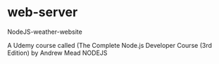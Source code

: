 # web-server
NodeJS-weather-website

A Udemy course called (The Complete Node.js Developer Course (3rd Edition) by Andrew Mead
NODEJS 